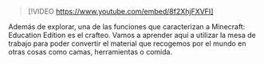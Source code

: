 

> [!VIDEO https://www.youtube.com/embed/8f2XhjFXVFI]

Además de explorar, una de las funciones que caracterizan a Minecraft: Education Edition es el crafteo. Vamos a aprender aquí a utilizar la mesa de trabajo para poder convertir el material que recogemos por el mundo en otras cosas como camas, herramientas o comida.